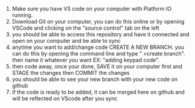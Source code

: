 1. Make sure you have VS code on your computer with Platform IO running.
2. Download Git on your computer, you can do this online or by opening VSCode and clicking on the "source control" tab on the left
3. you should be able to access this repository and have it connected and open on your computer and be able to sync
4. anytime you want to add/change code CREATE A NEW BRANCH. you can do this by opening the command line and type " >create branch".
   then name it whatever you want EX: "adding keypad code".
5. then code away, once your done, SAVE it on your computer first and STAGE the changes then COMMIT the changes
6. you should be able to see your new branch with your new code on github
7. if the code is ready to be added, it can be merged here on github and will be reflected on VScode after you sync 
